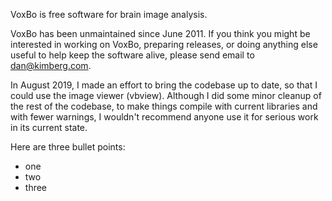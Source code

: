 VoxBo is free software for brain image analysis.

VoxBo has been unmaintained since June 2011. If you think you might be
interested in working on VoxBo, preparing releases, or doing anything
else useful to help keep the software alive, please send email to
dan@kimberg.com.

In August 2019, I made an effort to bring the codebase up to date, so
that I could use the image viewer (vbview). Although I did some minor
cleanup of the rest of the codebase, to make things compile with
current libraries and with fewer warnings, I wouldn't recommend anyone
use it for serious work in its current state.

Here are three bullet points:

* one
* two
* three
